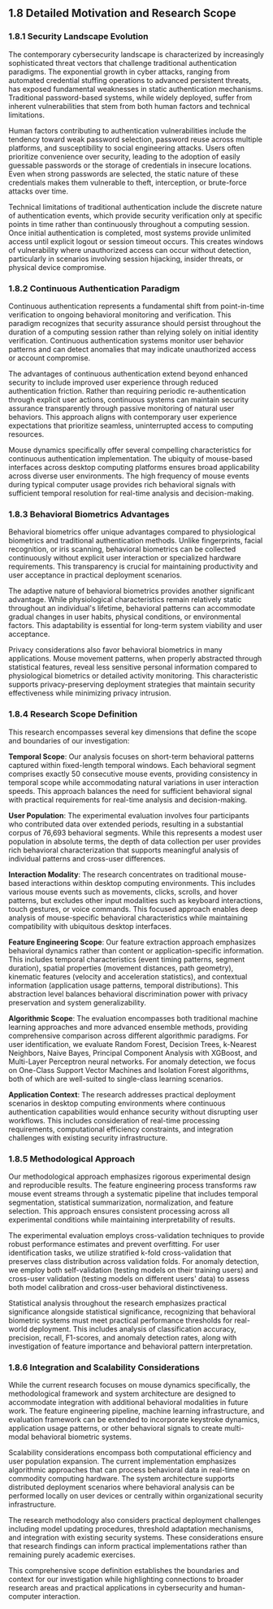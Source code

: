 ## 1.8 Detailed Motivation and Research Scope

### 1.8.1 Security Landscape Evolution

The contemporary cybersecurity landscape is characterized by increasingly sophisticated threat vectors that challenge traditional authentication paradigms. The exponential growth in cyber attacks, ranging from automated credential stuffing operations to advanced persistent threats, has exposed fundamental weaknesses in static authentication mechanisms. Traditional password-based systems, while widely deployed, suffer from inherent vulnerabilities that stem from both human factors and technical limitations.

Human factors contributing to authentication vulnerabilities include the tendency toward weak password selection, password reuse across multiple platforms, and susceptibility to social engineering attacks. Users often prioritize convenience over security, leading to the adoption of easily guessable passwords or the storage of credentials in insecure locations. Even when strong passwords are selected, the static nature of these credentials makes them vulnerable to theft, interception, or brute-force attacks over time.

Technical limitations of traditional authentication include the discrete nature of authentication events, which provide security verification only at specific points in time rather than continuously throughout a computing session. Once initial authentication is completed, most systems provide unlimited access until explicit logout or session timeout occurs. This creates windows of vulnerability where unauthorized access can occur without detection, particularly in scenarios involving session hijacking, insider threats, or physical device compromise.

### 1.8.2 Continuous Authentication Paradigm

Continuous authentication represents a fundamental shift from point-in-time verification to ongoing behavioral monitoring and verification. This paradigm recognizes that security assurance should persist throughout the duration of a computing session rather than relying solely on initial identity verification. Continuous authentication systems monitor user behavior patterns and can detect anomalies that may indicate unauthorized access or account compromise.

The advantages of continuous authentication extend beyond enhanced security to include improved user experience through reduced authentication friction. Rather than requiring periodic re-authentication through explicit user actions, continuous systems can maintain security assurance transparently through passive monitoring of natural user behaviors. This approach aligns with contemporary user experience expectations that prioritize seamless, uninterrupted access to computing resources.

Mouse dynamics specifically offer several compelling characteristics for continuous authentication implementation. The ubiquity of mouse-based interfaces across desktop computing platforms ensures broad applicability across diverse user environments. The high frequency of mouse events during typical computer usage provides rich behavioral signals with sufficient temporal resolution for real-time analysis and decision-making.

### 1.8.3 Behavioral Biometrics Advantages

Behavioral biometrics offer unique advantages compared to physiological biometrics and traditional authentication methods. Unlike fingerprints, facial recognition, or iris scanning, behavioral biometrics can be collected continuously without explicit user interaction or specialized hardware requirements. This transparency is crucial for maintaining productivity and user acceptance in practical deployment scenarios.

The adaptive nature of behavioral biometrics provides another significant advantage. While physiological characteristics remain relatively static throughout an individual's lifetime, behavioral patterns can accommodate gradual changes in user habits, physical conditions, or environmental factors. This adaptability is essential for long-term system viability and user acceptance.

Privacy considerations also favor behavioral biometrics in many applications. Mouse movement patterns, when properly abstracted through statistical features, reveal less sensitive personal information compared to physiological biometrics or detailed activity monitoring. This characteristic supports privacy-preserving deployment strategies that maintain security effectiveness while minimizing privacy intrusion.

### 1.8.4 Research Scope Definition

This research encompasses several key dimensions that define the scope and boundaries of our investigation:

**Temporal Scope**: Our analysis focuses on short-term behavioral patterns captured within fixed-length temporal windows. Each behavioral segment comprises exactly 50 consecutive mouse events, providing consistency in temporal scope while accommodating natural variations in user interaction speeds. This approach balances the need for sufficient behavioral signal with practical requirements for real-time analysis and decision-making.

**User Population**: The experimental evaluation involves four participants who contributed data over extended periods, resulting in a substantial corpus of 76,693 behavioral segments. While this represents a modest user population in absolute terms, the depth of data collection per user provides rich behavioral characterization that supports meaningful analysis of individual patterns and cross-user differences.

**Interaction Modality**: The research concentrates on traditional mouse-based interactions within desktop computing environments. This includes various mouse events such as movements, clicks, scrolls, and hover patterns, but excludes other input modalities such as keyboard interactions, touch gestures, or voice commands. This focused approach enables deep analysis of mouse-specific behavioral characteristics while maintaining compatibility with ubiquitous desktop interfaces.

**Feature Engineering Scope**: Our feature extraction approach emphasizes behavioral dynamics rather than content or application-specific information. This includes temporal characteristics (event timing patterns, segment duration), spatial properties (movement distances, path geometry), kinematic features (velocity and acceleration statistics), and contextual information (application usage patterns, temporal distributions). This abstraction level balances behavioral discrimination power with privacy preservation and system generalizability.

**Algorithmic Scope**: The evaluation encompasses both traditional machine learning approaches and more advanced ensemble methods, providing comprehensive comparison across different algorithmic paradigms. For user identification, we evaluate Random Forest, Decision Trees, k-Nearest Neighbors, Naive Bayes, Principal Component Analysis with XGBoost, and Multi-Layer Perceptron neural networks. For anomaly detection, we focus on One-Class Support Vector Machines and Isolation Forest algorithms, both of which are well-suited to single-class learning scenarios.

**Application Context**: The research addresses practical deployment scenarios in desktop computing environments where continuous authentication capabilities would enhance security without disrupting user workflows. This includes consideration of real-time processing requirements, computational efficiency constraints, and integration challenges with existing security infrastructure.

### 1.8.5 Methodological Approach

Our methodological approach emphasizes rigorous experimental design and reproducible results. The feature engineering process transforms raw mouse event streams through a systematic pipeline that includes temporal segmentation, statistical summarization, normalization, and feature selection. This approach ensures consistent processing across all experimental conditions while maintaining interpretability of results.

The experimental evaluation employs cross-validation techniques to provide robust performance estimates and prevent overfitting. For user identification tasks, we utilize stratified k-fold cross-validation that preserves class distribution across validation folds. For anomaly detection, we employ both self-validation (testing models on their training users) and cross-user validation (testing models on different users' data) to assess both model calibration and cross-user behavioral distinctiveness.

Statistical analysis throughout the research emphasizes practical significance alongside statistical significance, recognizing that behavioral biometric systems must meet practical performance thresholds for real-world deployment. This includes analysis of classification accuracy, precision, recall, F1-scores, and anomaly detection rates, along with investigation of feature importance and behavioral pattern interpretation.

### 1.8.6 Integration and Scalability Considerations

While the current research focuses on mouse dynamics specifically, the methodological framework and system architecture are designed to accommodate integration with additional behavioral modalities in future work. The feature engineering pipeline, machine learning infrastructure, and evaluation framework can be extended to incorporate keystroke dynamics, application usage patterns, or other behavioral signals to create multi-modal behavioral biometric systems.

Scalability considerations encompass both computational efficiency and user population expansion. The current implementation emphasizes algorithmic approaches that can process behavioral data in real-time on commodity computing hardware. The system architecture supports distributed deployment scenarios where behavioral analysis can be performed locally on user devices or centrally within organizational security infrastructure.

The research methodology also considers practical deployment challenges including model updating procedures, threshold adaptation mechanisms, and integration with existing security systems. These considerations ensure that research findings can inform practical implementations rather than remaining purely academic exercises.

This comprehensive scope definition establishes the boundaries and context for our investigation while highlighting connections to broader research areas and practical applications in cybersecurity and human-computer interaction.
